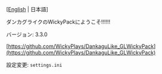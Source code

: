 [[English](README.md) | 日本語]

ダンカグライクのWickyPackにようこそ!!!!!!

バージョン: 3.3.0

[https://github.com/WickyPlays/DankaguLike_GLWickyPack](https://github.com/WickyPlays/DankaguLike_GLWickyPack)

設定変更: `settings.ini`
